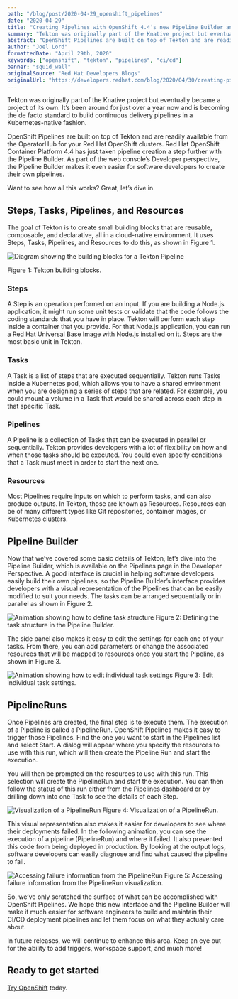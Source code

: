 ```yaml
---
path: "/blog/post/2020-04-29_openshift_pipelines"
date: "2020-04-29"
title: "Creating Pipelines with OpenShift 4.4’s new Pipeline Builder and Tekton Pipelines"
summary: "Tekton was originally part of the Knative project but eventually became a project of its own. It’s been around for just over a year now and is becoming the de facto standard to build continuous delivery pipelines in a Kubernetes-native fashion."
abstract: "OpenShift Pipelines are built on top of Tekton and are readily available from the OperatorHub for your Red Hat OpenShift clusters. Red Hat OpenShift Container Platform 4.4 has just taken pipeline creation a step further with the Pipeline Builder. As part of the web console’s Developer perspective, the Pipeline Builder makes it even easier for software developers to create their own pipelines."
author: "Joel Lord"
formattedDate: "April 29th, 2020"
keywords: ["openshift", "tekton", "pipelines", "ci/cd"]
banner: "squid_wall"
originalSource: "Red Hat Developers Blogs"
originalUrl: "https://developers.redhat.com/blog/2020/04/30/creating-pipelines-with-openshift-4-4s-new-pipeline-builder-and-tekton-pipelines/"
---
```

Tekton was originally part of the Knative project but eventually became a project of its own. It’s been around for just over a year now and is becoming the de facto standard to build continuous delivery pipelines in a Kubernetes-native fashion.

OpenShift Pipelines are built on top of Tekton and are readily available from the OperatorHub for your Red Hat OpenShift clusters. Red Hat OpenShift Container Platform 4.4 has just taken pipeline creation a step further with the Pipeline Builder. As part of the web console’s Developer perspective, the Pipeline Builder makes it even easier for software developers to create their own pipelines.

Want to see how all this works? Great, let’s dive in.

## Steps, Tasks, Pipelines, and Resources

The goal of Tekton is to create small building blocks that are reusable, composable, and declarative, all in a cloud-native environment. It uses Steps, Tasks, Pipelines, and Resources to do this, as shown in Figure 1.

![Diagram showing the building blocks for a Tekton Pipeline](https://javascripteverything.com/img/PipelinesArchitecture.png)

Figure 1: Tekton building blocks.

### Steps

A Step is an operation performed on an input. If you are building a Node.js application, it might run some unit tests or validate that the code follows the coding standards that you have in place. Tekton will perform each step inside a container that you provide. For that Node.js application, you can run a Red Hat Universal Base Image with Node.js installed on it. Steps are the most basic unit in Tekton.

### Tasks

A Task is a list of steps that are executed sequentially. Tekton runs Tasks inside a Kubernetes pod, which allows you to have a shared environment when you are designing a series of steps that are related. For example, you could mount a volume in a Task that would be shared across each step in that specific Task.

### Pipelines

A Pipeline is a collection of Tasks that can be executed in parallel or sequentially. Tekton provides developers with a lot of flexibility on how and when those tasks should be executed. You could even specify conditions that a Task must meet in order to start the next one.

### Resources

Most Pipelines require inputs on which to perform tasks, and can also produce outputs. In Tekton, those are known as Resources. Resources can be of many different types like Git repositories, container images, or Kubernetes clusters.

## Pipeline Builder

Now that we’ve covered some basic details of Tekton, let’s dive into the Pipeline Builder, which is available on the Pipelines page in the Developer Perspective. A good interface is crucial in helping software developers easily build their own pipelines, so the Pipeline Builder’s interface provides developers with a visual representation of the Pipelines that can be easily modified to suit your needs. The tasks can be arranged sequentially or in parallel as shown in Figure 2.

![Animation showing how to define task structure](https://javascripteverything.com/img/pipeline_builder_blog_1.gif)
Figure 2: Defining the task structure in the Pipeline Builder.

The side panel also makes it easy to edit the settings for each one of your tasks. From there, you can add parameters or change the associated resources that will be mapped to resources once you start the Pipeline, as shown in Figure 3.

![Animation showing how to edit individual task settings](https://javascripteverything.com/img/pipeline_builder_blog_2.gif)
Figure 3: Edit individual task settings.

## PipelineRuns

Once Pipelines are created, the final step is to execute them. The execution of a Pipeline is called a PipelineRun. OpenShift Pipelines makes it easy to trigger those Pipelines. Find the one you want to start in the Pipelines list and select Start. A dialog will appear where you specify the resources to use with this run, which will then create the Pipeline Run and start the execution.

You will then be prompted on the resources to use with this run. This selection will create the PipelineRun and start the execution. You can then follow the status of this run either from the Pipelines dashboard or by drilling down into one Task to see the details of each Step.

![Visualization of a PipelineRun](https://javascripteverything.com/img/pipeline_builder_blog_3.gif)
Figure 4: Visualization of a PipelineRun.

This visual representation also makes it easier for developers to see where their deployments failed. In the following animation, you can see the execution of a pipeline (PipelineRun) and where it failed. It also prevented this code from being deployed in production. By looking at the output logs, software developers can easily diagnose and find what caused the pipeline to fail.

![Accessing failure information from the PipelineRun](https://javascripteverything.com/img/pipeline_builder_blog_4.gif)
Figure 5: Accessing failure information from the PipelineRun visualization.

So, we’ve only scratched the surface of what can be accomplished with OpenShift Pipelines. We hope this new interface and the Pipeline Builder will make it much easier for software engineers to build and maintain their CI/CD deployment pipelines and let them focus on what they actually care about.

In future releases, we will continue to enhance this area. Keep an eye out for the ability to add triggers, workspace support, and much more!

## Ready to get started

[Try OpenShift](https://try.openshift.com) today.

